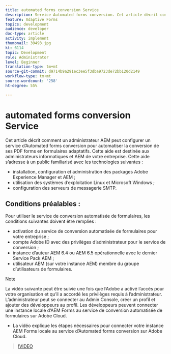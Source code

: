 ```yaml
---
title: automated forms conversion Service
description: Service Automated forms conversion. Cet article décrit comment un administrateur AEM peut configurer un service d’Automated forms conversion pour automatiser la conversion de ses PDF forms en formulaires adaptatifs. Cette aide est destinée aux administrateurs informatiques et AEM de votre entreprise.
feature: Adaptive Forms
topics: development
audience: developer
doc-type: article
activity: implement
thumbnail: 39493.jpg
kt: 6114
topic: Development
role: Administrator
level: Beginner
translation-type: tm+mt
source-git-commit: d9714b9a291ec3ee5f3dba9723de72bb120d2149
workflow-type: tm+mt
source-wordcount: '258'
ht-degree: 55%

---
```


# automated forms conversion Service

Cet article décrit comment un administrateur AEM peut configurer un service d’Automated forms conversion pour automatiser la conversion de ses PDF forms en formulaires adaptatifs. Cette aide est destinée aux administrateurs informatiques et AEM de votre entreprise. Cette aide s’adresse à un public familiarisé avec les technologies suivantes :

* installation, configuration et administration des packages Adobe Experience Manager et AEM ;
* utilisation des systèmes d’exploitation Linux et Microsoft Windows ;
* configuration des serveurs de messagerie SMTP.

## Conditions préalables :

Pour utiliser le service de conversion automatisée de formulaires, les conditions suivantes doivent être remplies :

* activation du service de conversion automatisée de formulaires pour votre entreprise ;
* compte Adobe ID avec des privilèges d’administrateur pour le service de conversion ;
* instance d’auteur AEM 6.4 ou AEM 6.5 opérationnelle avec le dernier Service Pack AEM ;
* utilisateur AEM (sur votre instance AEM) membre du groupe d’utilisateurs de formulaires.

>[!NOTE]
>La vidéo suivante peut être suivie une fois que l’Adobe a activé l’accès pour votre organisation et qu’il a accordé les privilèges requis à l’administrateur. L’administrateur peut se connecter au Admin Console, créer un profil et ajouter des développeurs au profil. Les développeurs peuvent connecter une instance locale d’AEM Forms au service de conversion automatisée de formulaires sur Adobe Cloud.

* La vidéo explique les étapes nécessaires pour connecter votre instance AEM Forms locale au service d’Automated forms conversion sur Adobe Cloud.

>[!VIDEO](https://video.tv.adobe.com/v/39493/?quality=9&learn=on)

